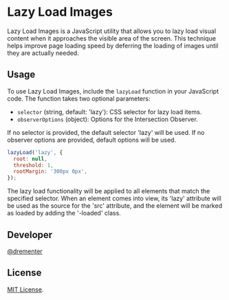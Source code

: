 # Lazy Load Images

Lazy Load Images is a JavaScript utility that allows you to lazy load visual content when it approaches the visible area of the screen. This technique helps improve page loading speed by deferring the loading of images until they are actually needed.

## Usage

To use Lazy Load Images, include the `lazyLoad` function in your JavaScript code. The function takes two optional parameters:

- `selector` (string, default: 'lazy'): CSS selector for lazy load items.
- `observerOptions` (object): Options for the Intersection Observer.

If no selector is provided, the default selector 'lazy' will be used.
If no observer options are provided, default options will be used.

```javascript
lazyLoad('lazy', {
  root: null,
  threshold: 1,
  rootMargin: '300px 0px',
});
```

The lazy load functionality will be applied to all elements that match the specified selector. When an element comes into view, its 'lazy' attribute will be used as the source for the 'src' attribute, and the element will be marked as loaded by adding the '-loaded' class.

## Developer

[@drementer](https://github.com/drementer)

## License

[MIT License](https://choosealicense.com/licenses/mit/).

